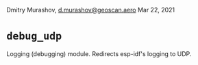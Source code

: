 Dmitry Murashov, d.murashov@geoscan.aero
Mar 22, 2021

# `debug_udp`
Logging (debugging) module. Redirects esp-idf's logging to UDP.